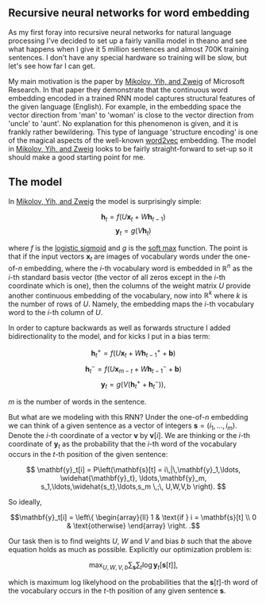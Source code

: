 ## Recursive neural networks for word embedding

As my first foray into recursive neural networks for natural language processing I've decided to set up a fairly vanilla model in theano and see what happens when I give it 5 million sentences and almost 700K training sentences. I don't have any special hardware so training will be slow, but let's see how far I can get. 

My main motivation is the paper by [Mikolov, Yih, and Zweig](https://www.microsoft.com/en-us/research/wp-content/uploads/2016/02/rvecs.pdf) of Microsoft Research. In that paper they demonstrate that the continuous word embedding encoded in a trained RNN model captures structural features of the given language (English). For example, in the embedding space the vector direction from 'man' to 'woman' is close to the vector direction from 'uncle' to 'aunt'. No explanation for this phenomenon is given, and it is frankly rather bewildering. This type of language 'structure encoding' is one of the magical aspects of the well-known [word2vec](https://arxiv.org/pdf/1301.3781.pdf) embedding. The model in [Mikolov, Yih, and Zweig](https://www.microsoft.com/en-us/research/wp-content/uploads/2016/02/rvecs.pdf) looks to be fairly straight-forward to set-up so it should make a good starting point for me.

## The model

In [Mikolov, Yih, and Zweig](https://www.microsoft.com/en-us/research/wp-content/uploads/2016/02/rvecs.pdf) the model is surprisingly simple:

$$ \mathbf{h}_t = f(U\mathbf{x}_t + W\mathbf{h}_{t-1}) $$
$$ \mathbf{y}_t = g(V\mathbf{h}_t) $$

where $f$ is the [logistic sigmoid](https://en.wikipedia.org/wiki/Sigmoid_function) and $g$ is the [soft max](https://en.wikipedia.org/wiki/Softmax_function) function. The point is that if the input vectors $\mathbf{x}_t$ are images of vocabulary words under the one-of-$n$ embedding, where the $i$-th vocabulary word is embedded in $\mathbb{R}^n$ as the $i$-th standard basis vector (the vector of all zeros except in the $i$-th coordinate which is one), then the columns of the weight matrix $U$ provide another continuous embedding of the vocabulary, now into $\mathbb{R}^k$ where $k$ is the number of rows of $U$. Namely, the embedding maps the $i$-th vocabulary word to the $i$-th column of $U$.

In order to capture backwards as well as forwards structure I added bidirectionality to the model, and for kicks I put in a bias term: 

$$ \mathbf{h}_t^+ = f(U\mathbf{x}_t + W\mathbf{h}_{t-1}^+ + \mathbf{b}) $$
$$ \mathbf{h}_t^- = f(U\mathbf{x}_{m-t} + W\mathbf{h}_{t-1}^- + \mathbf{b}) $$
$$ \mathbf{y}_t = g(V(\mathbf{h}_t^+ + \mathbf{h}_t^-)),$$

$m$ is the number of words in the sentence. 

But what are we modeling with this RNN? Under the one-of-$n$ embedding we can think of a given sentence as a vector of integers $\mathbf{s} = (i_1,\ldots,i_m)$. Denote the $i$-th coordinate of a vector $\mathbf{v}$ by $\mathbf{v}[i]$. We are thinking or the $i$-th coordinate of $\mathbf{y}_t$ as the probability that the $i$-th word of the vocabulary occurs in the $t$-th position of the given sentence:

$$ \mathbf{y}_t[i] = P\left(\mathbf{s}[t] = i\,|\,\mathbf{y}_1,\ldots, \widehat{\mathbf{y}_t}, \ldots,\mathbf{y}_m, s_1,\ldots,\widehat{s_t},\ldots,s_m \,;\, U,W,V,b \right). $$

So ideally,

$$\mathbf{y}_t[i] = \left\{ \begin{array}{ll} 1 & \text{if } i = \mathbf{s}[t] \\ 0 & \text{otherwise} \end{array} \right. .$$

Our task then is to find weights $U$, $W$ and $V$ and bias $b$ such that the above equation holds as much as possible. Explicitly our optimization problem is:

$$ \max _{U,W,V,b}\sum_{\mathbf{s}}\sum_t \log \mathbf{y}_t[\mathbf{s}[t]],$$

which is maximum log likelyhood on the probabilities that the $\mathbf{s}[t]$-th word of the vocabulary occurs in the $t$-th position of any given sentence $\mathbf{s}$.